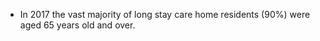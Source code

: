 * In 2017 the vast majority of long stay care home residents (90%) were aged 65 years old and over.
